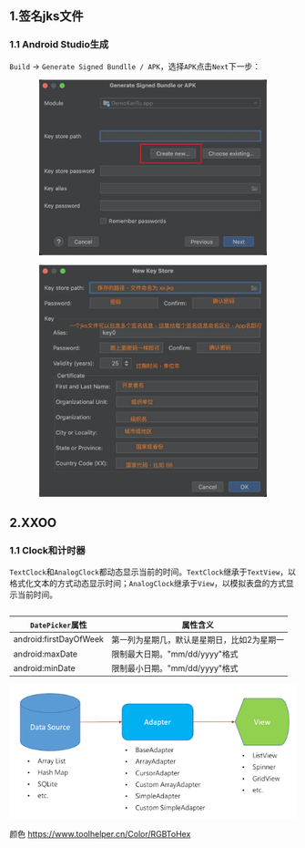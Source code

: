 ## 1.签名jks文件

### 1.1 Android Studio生成
`Build` -> `Generate Signed Bundlle / APK`，选择`APK`点击`Next`下一步：

<p align="center">
  <img src="./image/0046.webp" width="400" alt="HouWan">
</p>

<p align="center">
  <img src="./image/0047.webp" width="400" alt="HouWan">
</p>

## 2.XXOO

### 1.1 Clock和计时器

`TextClock`和`AnalogClock`都动态显示当前的时间。`TextClock`继承于`TextView`，以格式化文本的方式动态显示时间；`AnalogClock`继承于`View`，以模拟表盘的方式显示当前时间。
```xml

```

| `DatePicker`属性 | 属性含义 |
| --- | --- |
| android:firstDayOfWeek | 第一列为星期几，默认是星期日，比如2为星期一 |
| android:maxDate | 限制最大日期。"mm/dd/yyyy"格式 |
| android:minDate | 限制最小日期。"mm/dd/yyyy"格式 |


![mvc](./image/0028.png)


颜色
https://www.toolhelper.cn/Color/RGBToHex